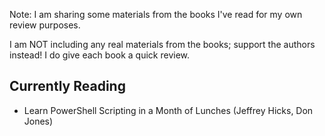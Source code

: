 Note: I am sharing some materials from the books I've read for my own review purposes.

I am NOT including any real materials from the books; support the authors instead! I do give each book a quick review.

## Currently Reading

- Learn PowerShell Scripting in a Month of Lunches (Jeffrey Hicks, Don Jones)
